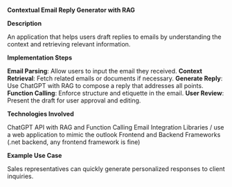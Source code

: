 **Contextual Email Reply Generator with RAG**
 
**Description**

An application that helps users draft replies to emails by understanding the context and retrieving relevant information.
 
**Implementation Steps**

**Email Parsing**: Allow users to input the email they received.
**Context Retrieval**: Fetch related emails or documents if necessary.
**Generate Reply**: Use ChatGPT with RAG to compose a reply that addresses all points.
**Function Calling**: Enforce structure and etiquette in the email.
**User Review**: Present the draft for user approval and editing.
 
**Technologies Involved**

ChatGPT API with RAG and Function Calling
Email Integration Libraries / use a web application to mimic the outlook
Frontend and Backend Frameworks (.net backend, any frontend framework is fine)
 
**Example Use Case**

Sales representatives can quickly generate personalized responses to client inquiries.
 
 
